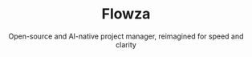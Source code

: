 <div align="center">
  <h1 align="center">Flowza</h1>
  <p align="center">Open-source and AI-native project manager, reimagined for speed and clarity</p>
</div>

